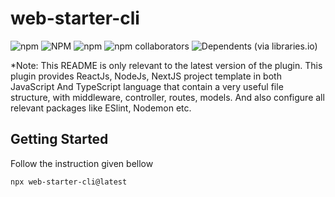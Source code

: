 # web-starter-cli
![npm](https://img.shields.io/npm/dt/web-starter-cli?style=flat-square)   ![NPM](https://img.shields.io/npm/l/web-starter-cli?style=flat-square)   ![npm](https://img.shields.io/npm/v/web-starter-cli?style=flat-square)   ![npm collaborators](https://img.shields.io/npm/collaborators/web-starter-cli?style=flat-square)   ![Dependents (via libraries.io)](https://img.shields.io/librariesio/dependents/npm/web-starter-cli?style=flat-square)

*Note: This README is only relevant to the latest version of the plugin.
This plugin provides ReactJs, NodeJs, NextJS project template in both JavaScript And TypeScript language that contain a very useful file structure, with middleware, controller, routes, models. And also configure all relevant packages like ESlint, Nodemon etc.

## Getting Started
Follow the instruction given bellow 

```shell
npx web-starter-cli@latest
```
